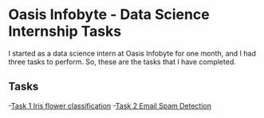 # Oasis Infobyte - Data Science Internship Tasks
I started as a data science intern at Oasis Infobyte for one month, and I had three tasks to perform.
So, these are the tasks that I have completed.

## Tasks
-[Task 1 Iris flower classification](https://github.com/Mohammadfaraz26/Oasis-Infobyte-Tasks/blob/main/Task-1%20Iris%20flower%20classification/Task1.ipynb)
-[Task 2 Email Spam Detection]()
